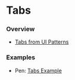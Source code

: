 # Tabs

### Overview

* [Tabs from UI Patterns](https://ui-patterns.com/patterns/ModuleTabs)

### Examples

* Pen: [Tabs Example](https://ui-patterns.com/patterns/ModuleTabs)

